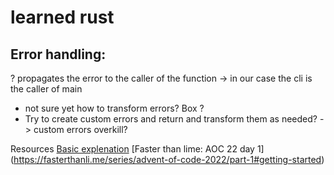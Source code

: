 # learned rust

## Error handling:

? propagates the error to the caller of the function -> in our case the cli is the caller of main
- not sure yet how to transform errors? Box<dyn Error> ?
- Try to create custom errors and return and transform them as needed? -> custom errors overkill?

Resources
[Basic explenation](https://stevedonovan.github.io/rust-gentle-intro/6-error-handling.html)
[Faster than lime: AOC 22 day 1] (https://fasterthanli.me/series/advent-of-code-2022/part-1#getting-started)


